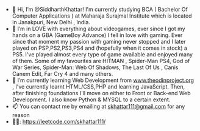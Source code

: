 - 👋 Hi, I’m @SiddharthKhattar! I'm currently studying BCA ( Bachelor Of Computer Applications ) at Maharaja Surajmal Institute which is located in Janakpuri, New Delhi , India.
- 👀 I’m in LOVE with everything about videogames, ever since I got my hands on a GBA (GameBoy Advance) I fell in love with gaming. Ever since that moment my passion with gaming never stopped and I later played on PSP,PS2,PS3,PS4 and (hopefully when it comes in stock) a PS5. I've played almost every type of game available and enjoyed many of them. Some of my favourites are HITMAN , Spider-Man PS4, God of War Series, Spider-Man: Web Of Shadows, The Last Of Us , Canis Canem Edit, Far Cry 4 and many others.
- 🌱 I’m currently learning Web Development from www.theodinproject.org , I've currently learnt HTML/CSS,PHP and learning JavaScript. Then, after finishing foundations I'll move on either to Front or Back-end Web Development. I also know Python & MYSQL to a certain extent.
- 📫 You can contact me by emailing at skhattar111@gmail.com for any reason 
- 🧑‍💻: https://leetcode.com/skhattar111/

<!---
SiddharthKhattar/SiddharthKhattar is a ✨ special ✨ repository because its `README.md` (this file) appears on your GitHub profile.
You can click the Preview link to take a look at your changes.
--->
